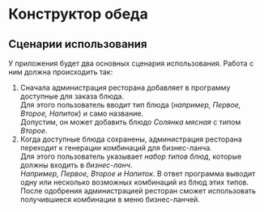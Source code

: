 # Конструктор обеда

## Сценарии использования

У приложения будет два основных сценария использования. Работа с ним должна происходить так:

1. Сначала администрация ресторана добавляет в программу доступные для заказа блюда.  
   Для этого пользователь вводит тип блюда (_например, Первое, Второе, Напиток_) и само название.  
   Допустим, он может добавить блюдо _Солянка мясная_ с типом _Второе_.
2. Когда доступные блюда сохранены, администрация ресторана переходит к генерации комбинаций для бизнес-ланча.  
   Для этого пользователь указывает _набор типов блюд_, которые должны входить в _бизнес-ланч_.  
   _Например, Первое, Второе и Напиток_. В ответ программа выводит одну или несколько возможных комбинаций из блюд этих
   типов.  
   После одобрения администрацией ресторан сможет использовать получившиеся комбинации в меню бизнес-ланчей.